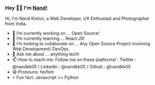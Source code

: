 ### Hey 👋🏽  I'm [Nand!](https://nandkishor.me) 


Hi, I'm Nand Kishor, a Web Developer, UX Enthusiast and Photographer from India.
<br />




- 🔭 I’m currently working on ... Open Source!
- 🌱 I’m currently learning ... React JS!
- 👯 I’m looking to collaborate on ... Any Open Source Project involving Web Development/ DevOps
- 💬 Ask me about ... anything tech!
- 📫 How to reach me: Follow me on these platforms! : Twitter : @nandkk05 / Linkedin : @nandkk05 / Github : @nandkk05
- 😄 Pronouns: he/him
- ⚡ Fun fact: Javascript >> Python
